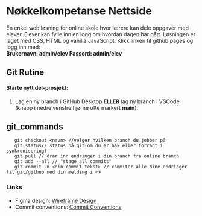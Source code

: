 # Nøkkelkompetanse Nettside
En enkel web løsning for online skole hvor lærere kan dele oppgaver med elever. Elever kan fylle inn en logg om hvordan dagen har gått.
Løsningen er laget med CSS, HTML og vanilla JavaScript.
Klikk linken til github pages og logg inn med:\
**Brukernavn: admin/elev
Passord: admin/elev**

## Git Rutine
#### Starte nytt del-prosjekt:
1. Lag en ny branch i GitHub Desktop **ELLER** lag ny branch i VSCode (knapp i nedre venstre hjørne ofte markert __main__).

## git_commands
```git branch //viser tilgjenglige branches
   git checkout <navn> //velger hvilken branch du jobber på
   git status// status på git(om du er bak eller forrant i synkronisering)
   git pull // drar inn endringer i din branch fra online branch
   git add --all // "stage all commits"
   git commit -m <din commit tekst> // commiter alle dine endringer til git/github med din melding i <>
  ```

### Links
- Figma design: [Wireframe Design](https://www.figma.com/file/UFpxEF41wAbzKmsv7U8VQ7/DESIGN_FORSLAG_TIL_GEIR?t=q47PgzgDWi82nMJg-0)
- Commit conventions: [Commit Conventions](https://www.conventionalcommits.org/en/v1.0.0/)
